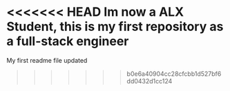 <<<<<<< HEAD
Im now a ALX Student, this is my first repository as a full-stack engineer 
=======
My first readme file updated
>>>>>>> b0e6a40904cc28cfcbb1d527bf6dd0432d1cc124
